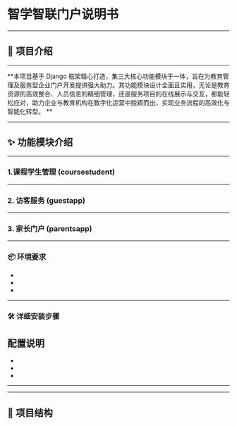 # 智学智联门户说明书
---
## 🧾 项目介绍
---
**本项目基于 Django 框架精心打造，集三大核心功能模块于一体，旨在为教育管理及服务型企业门户开发提供强大助力。其功能模块设计全面且实用，无论是教育资源的高效整合、人员信息的精细管理，还是服务项目的在线展示与交互，都能轻松应对，助力企业与教育机构在数字化运营中脱颖而出，实现业务流程的高效化与智能化转型。
**

---
## ✨ 功能模块介绍
---
### 1.课程学生管理 (coursestudent)

---
### 2. 访客服务 (guestapp)

---
### 3. 家长门户 (parentsapp)

---
### 📦 环境要求

- 
- 
- 


------

### 🛠️ 详细安装步骤
## 配置说明

 -
 -
 -
 
 ---








------

## 📁 项目结构







